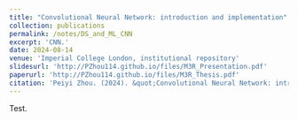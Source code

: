 ```yaml
---
title: "Convolutional Neural Network: introduction and implementation"
collection: publications
permalink: /notes/DS_and_ML_CNN
excerpt: 'CNN.'
date: 2024-08-14
venue: 'Imperial College London, institutional repository'
slidesurl: 'http://PZhou114.github.io/files/M3R_Presentation.pdf'
paperurl: 'http://PZhou114.github.io/files/M3R_Thesis.pdf'
citation: 'Peiyi Zhou. (2024). &quot;Convolutional Neural Network: introduction and implementation.&quot;'
---
```


Test.
